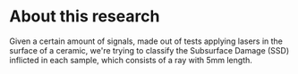 # About this research
Given a certain amount of signals, made out of tests applying lasers in the surface of a ceramic, we're trying to classify the Subsurface Damage (SSD) inflicted in each sample, which consists of a ray with 5mm length.
 
